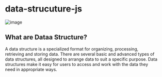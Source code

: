# data-strucuture-js

![image](https://user-images.githubusercontent.com/97229948/173412306-5f71ce89-364f-485c-9652-38acd4008104.png)

## What are Dataa Structure?
A data structure is a specialized format for organizing, processing, retrieving and storing data. There are several basic and advanced types of data structures, all designed to arrange data to suit a specific purpose. Data structures make it easy for users to access and work with the data they need in appropriate ways.
